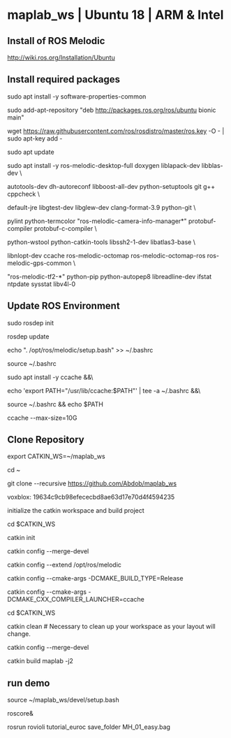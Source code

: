 # maplab_ws | Ubuntu 18 | ARM & Intel


## Install of ROS Melodic
http://wiki.ros.org/Installation/Ubuntu

## Install required packages
sudo apt install -y software-properties-common

sudo add-apt-repository "deb http://packages.ros.org/ros/ubuntu bionic main"

wget https://raw.githubusercontent.com/ros/rosdistro/master/ros.key -O - | sudo apt-key add -

sudo apt update

sudo apt install -y ros-melodic-desktop-full doxygen liblapack-dev libblas-dev \

autotools-dev dh-autoreconf libboost-all-dev python-setuptools git g++ cppcheck \

default-jre libgtest-dev libglew-dev clang-format-3.9 python-git \

pylint python-termcolor "ros-melodic-camera-info-manager*" protobuf-compiler protobuf-c-compiler \

python-wstool python-catkin-tools libssh2-1-dev libatlas3-base \

libnlopt-dev ccache ros-melodic-octomap ros-melodic-octomap-ros ros-melodic-gps-common \

"ros-melodic-tf2-*" python-pip python-autopep8 libreadline-dev ifstat ntpdate sysstat libv4l-0

## Update ROS Environment
sudo rosdep init

rosdep update

echo ". /opt/ros/melodic/setup.bash" >> ~/.bashrc

source ~/.bashrc

sudo apt install -y ccache &&\

echo 'export PATH="/usr/lib/ccache:$PATH"' | tee -a ~/.bashrc &&\

source ~/.bashrc && echo $PATH

ccache --max-size=10G


## Clone Repository

export CATKIN_WS=~/maplab_ws

cd ~

git clone --recursive https://github.com/Abdob/maplab_ws

voxblox: 19634c9cb98efececbd8ae63d17e70d4f4594235


initialize the catkin workspace and build project

cd $CATKIN_WS

catkin init

catkin config --merge-devel

catkin config --extend /opt/ros/melodic

catkin config --cmake-args -DCMAKE_BUILD_TYPE=Release

catkin config --cmake-args -DCMAKE_CXX_COMPILER_LAUNCHER=ccache

cd $CATKIN_WS

catkin clean  # Necessary to clean up your workspace as your layout will change.

catkin config --merge-devel

catkin build maplab -j2


## run demo
source ~/maplab_ws/devel/setup.bash

roscore&

rosrun rovioli tutorial_euroc save_folder MH_01_easy.bag




